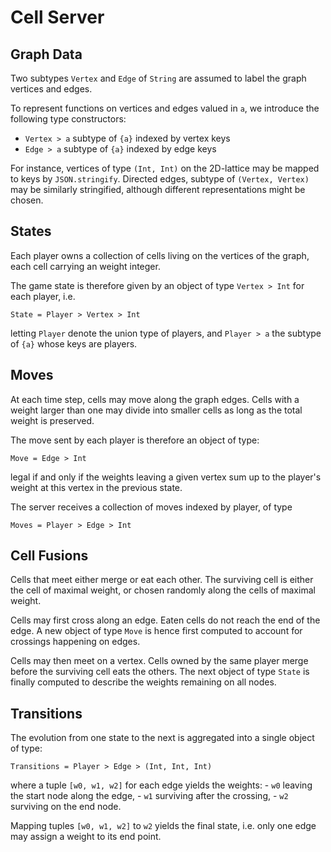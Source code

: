 # Cell Server 

## Graph Data   

Two subtypes `Vertex` and `Edge` of `String` are assumed 
to label the graph vertices and edges. 

To represent functions on vertices and edges valued in `a`,
we introduce the following type constructors: 

- `Vertex > a`  subtype of `{a}` indexed by vertex keys
- `Edge > a`    subtype of `{a}` indexed by edge keys 

For instance, vertices of type `(Int, Int)` on the 2D-lattice 
may be mapped to keys by `JSON.stringify`. 
Directed edges, subtype of `(Vertex, Vertex)` may be similarly stringified, 
although different representations might be chosen. 

## States

Each player owns a collection of cells living on the vertices 
of the graph, each cell carrying an weight integer. 

The game state is therefore given by an object of type `Vertex > Int`
for each player, i.e. 

    State = Player > Vertex > Int 

letting `Player` denote the union type of players,
and `Player > a` the subtype of `{a}` whose keys are players. 

## Moves

At each time step, cells may move along the graph edges. 
Cells with a weight larger than one may divide into smaller cells 
as long as the total weight is preserved. 

The move sent by each player is therefore an object of type: 

    Move = Edge > Int 

legal if and only if the weights leaving a given vertex sum up 
to the player's weight at this vertex in the previous state. 

The server receives a collection of moves indexed by player, of type

    Moves = Player > Edge > Int

## Cell Fusions 

Cells that meet either merge or eat each other. 
The surviving cell is either the cell of maximal weight, 
or chosen randomly along the cells of maximal weight. 

Cells may first cross along an edge. 
Eaten cells do not reach the end of the edge. 
A new object of type `Move` is hence first computed 
to account for crossings happening on edges. 

Cells may then meet on a vertex. 
Cells owned by the same player merge before 
the surviving cell eats the others. 
The next object of type `State` is finally computed 
to describe the weights remaining on all nodes. 

## Transitions 

The evolution from one state to the next is aggregated 
into a single object of type: 

    Transitions = Player > Edge > (Int, Int, Int)

where a tuple `[w0, w1, w2]` for each edge yields the weights: 
    - `w0` leaving the start node along the edge,
    - `w1` surviving after the crossing, 
    - `w2` surviving on the end node. 

Mapping tuples `[w0, w1, w2]` to `w2` yields the final state, 
i.e. only one edge may assign a weight to its end point. 

